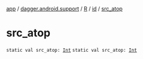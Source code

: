[app](../../../index.md) / [dagger.android.support](../../index.md) / [R](../index.md) / [id](index.md) / [src_atop](./src_atop.md)

# src_atop

`static val src_atop: `[`Int`](https://kotlinlang.org/api/latest/jvm/stdlib/kotlin/-int/index.html)
`static val src_atop: `[`Int`](https://kotlinlang.org/api/latest/jvm/stdlib/kotlin/-int/index.html)